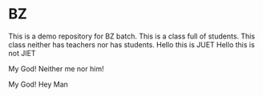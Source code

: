 # BZ
This is a demo repository for BZ batch.
This is a class full of students.
This class neither has teachers nor has students.
Hello this is JUET
Hello this is not JIET

My God!
Neither me nor him!

My God! Hey Man

